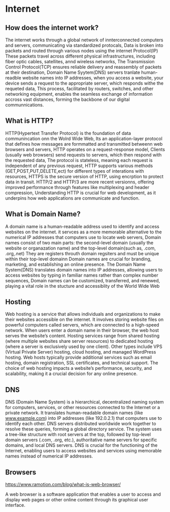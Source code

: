 # Internet

## How does the internet work?

The internet works through a global network of innterconnected computers
and servers, communicating via standardized protocals, Data is broken into
packets and routed through various nodes using the internet Protocol(IP)
These packets travel across different physical infrastructures, including fiber optic
cables, satellites, annd wireless networks, The Transmission Control Protocol(TCP) ensures
reliable delivery and reassembly of packets at their destination, Domain Name Syytem(DNS)
servers tranlate human-readble website names into IP addresses, when you access
a website, your device sends a request to the appropriate server, which responds withe the
requeted data, This process, facilitated by routers, switches, and other networking
equipment, enables the seamless exchange of information accross vast distances,
forming the backbone of our digital communnications.

## What is HTTP?

HTTP(Hypertext Transfer Protocol) is the foundation of data communincation onn the Wolrd Wide Web,
Its an application-layer protocol that defines how messages are formmatted and transmitted
betweenn web browsers and servers, HTTP operates on a request-response model, Clients
(usually web browsers) send requests to servers, which then respond with the requested data,
The protocol is stateless, meaning each request is independent of any previous request,
HTTP supports various methods (GET,POST,PUT,DELETE,ect) for different types of interations
with resources, HTTPS is the secure version of HTTP, using encrption to protect data in transit.
HTTP/2 and HTTP/3 are more recent versionns, offering improved performance through features like
multiplexing and header compression, Understanding HTTP is crucial for web development, as it underpins
how web applications are communicate and function.

## What is Domain Name?

A domain name is a human-readable address used to identify and access websites on the internet.
it servces as a more memorable alternative to the numerical IP addresses that computers use
to locate web servers, Domain names consist of two main parts: the second-level domain
(usually the website or organazation name) and the top-level domain(such as, .com, .org,.net)
They are registers throuth domain regsiters and must be unique within their top-level domainn
Domain names are crucial for branding, marketing, and establishing an online presence.
The Domain Name System(DNS) translates domain names into IP addresses, allowing users to
access websites by typing in familiar names rather than complex number sequences, Domain names
can be customized, transferred, and renewed, playing a vital role in the stucture and accessiblity
of the World Wide Web

## Hosting

Web hosting is a service that allows individuals and organizations to make their websites accessible on the internet. It involves storing website files on powerful computers called servers, which are connected to a high-speed network. When users enter a domain name in their browser, the web host serves the website’s content. Hosting services range from shared hosting (where multiple websites share server resources) to dedicated hosting (where a server is exclusively used by one client). Other types include VPS (Virtual Private Server) hosting, cloud hosting, and managed WordPress hosting. Web hosts typically provide additional services such as email hosting, domain registration, SSL certificates, and technical support. The choice of web hosting impacts a website’s performance, security, and scalability, making it a crucial decision for any online presence.

## DNS

DNS (Domain Name System) is a hierarchical, decentralized naming system for computers, services, or other resources connected to the Internet or a private network. It translates human-readable domain names (like www.example.com) into IP addresses (like 192.0.2.1) that computers use to identify each other. DNS servers distributed worldwide work together to resolve these queries, forming a global directory service. The system uses a tree-like structure with root servers at the top, followed by top-level domain servers (.com, .org, etc.), authoritative name servers for specific domains, and local DNS servers. DNS is crucial for the functioning of the Internet, enabling users to access websites and services using memorable names instead of numerical IP addresses.

## Browsers

https://www.ramotion.com/blog/what-is-web-browser/

A web browser is a software application that enables a user to access and display web pages or other online content through its graphical user interface.
